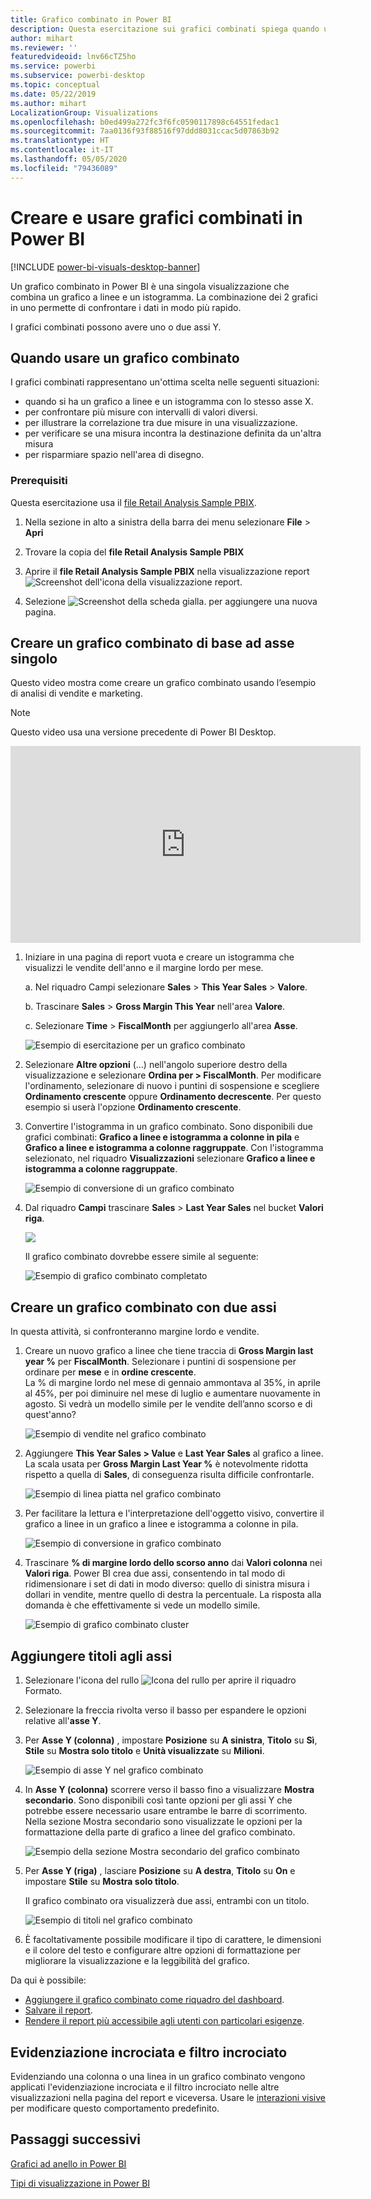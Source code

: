 ```yaml
---
title: Grafico combinato in Power BI
description: Questa esercitazione sui grafici combinati spiega quando usarli e come crearli nel servizio Power BI e in Power BI Desktop.
author: mihart
ms.reviewer: ''
featuredvideoid: lnv66cTZ5ho
ms.service: powerbi
ms.subservice: powerbi-desktop
ms.topic: conceptual
ms.date: 05/22/2019
ms.author: mihart
LocalizationGroup: Visualizations
ms.openlocfilehash: b0ed499a272fc3f6fc0590117898c64551fedac1
ms.sourcegitcommit: 7aa0136f93f88516f97ddd8031ccac5d07863b92
ms.translationtype: HT
ms.contentlocale: it-IT
ms.lasthandoff: 05/05/2020
ms.locfileid: "79436089"
---
```

# <a name="create-and-use-combo-charts-in-power-bi"></a>Creare e usare grafici combinati in Power BI

[!INCLUDE [power-bi-visuals-desktop-banner](../includes/power-bi-visuals-desktop-banner.md)]

Un grafico combinato in Power BI è una singola visualizzazione che combina un grafico a linee e un istogramma. La combinazione dei 2 grafici in uno permette di confrontare i dati in modo più rapido.

I grafici combinati possono avere uno o due assi Y.

## <a name="when-to-use-a-combo-chart"></a>Quando usare un grafico combinato
I grafici combinati rappresentano un'ottima scelta nelle seguenti situazioni:

* quando si ha un grafico a linee e un istogramma con lo stesso asse X.
* per confrontare più misure con intervalli di valori diversi.
* per illustrare la correlazione tra due misure in una visualizzazione.
* per verificare se una misura incontra la destinazione definita da un'altra misura
* per risparmiare spazio nell'area di disegno.

### <a name="prerequisites"></a>Prerequisiti
Questa esercitazione usa il [file Retail Analysis Sample PBIX](https://download.microsoft.com/download/9/6/D/96DDC2FF-2568-491D-AAFA-AFDD6F763AE3/Retail%20Analysis%20Sample%20PBIX.pbix).

1. Nella sezione in alto a sinistra della barra dei menu selezionare **File** > **Apri**
   
2. Trovare la copia del **file Retail Analysis Sample PBIX**

1. Aprire il **file Retail Analysis Sample PBIX** nella visualizzazione report ![Screenshot dell'icona della visualizzazione report](media/power-bi-visualization-kpi/power-bi-report-view.png).

1. Selezione ![Screenshot della scheda gialla.](media/power-bi-visualization-kpi/power-bi-yellow-tab.png) per aggiungere una nuova pagina.



## <a name="create-a-basic-single-axis-combo-chart"></a>Creare un grafico combinato di base ad asse singolo
Questo video mostra come creare un grafico combinato usando l’esempio di analisi di vendite e marketing.
   > [!NOTE]
   > Questo video usa una versione precedente di Power BI Desktop.
   > 
   > 
<iframe width="560" height="315" src="https://www.youtube.com/embed/lnv66cTZ5ho?list=PL1N57mwBHtN0JFoKSR0n-tBkUJHeMP2cP" frameborder="0" allowfullscreen></iframe>  

<a name="create"></a>

1. Iniziare in una pagina di report vuota e creare un istogramma che visualizzi le vendite dell'anno e il margine lordo per mese.

    a.  Nel riquadro Campi selezionare **Sales** \> **This Year Sales** > **Valore**.

    b.  Trascinare **Sales** \> **Gross Margin This Year** nell'area **Valore**.

    c. Selezionare **Time** \> **FiscalMonth** per aggiungerlo all'area **Asse**.

    ![Esempio di esercitazione per un grafico combinato](media/power-bi-visualization-combo-chart/combotutorial1new.png)
5. Selezionare **Altre opzioni** (...) nell'angolo superiore destro della visualizzazione e selezionare **Ordina per > FiscalMonth**. Per modificare l'ordinamento, selezionare di nuovo i puntini di sospensione e scegliere **Ordinamento crescente** oppure **Ordinamento decrescente**. Per questo esempio si userà l'opzione **Ordinamento crescente**.

6. Convertire l'istogramma in un grafico combinato. Sono disponibili due grafici combinati: **Grafico a linee e istogramma a colonne in pila** e **Grafico a linee e istogramma a colonne raggruppate**. Con l'istogramma selezionato, nel riquadro **Visualizzazioni** selezionare **Grafico a linee e istogramma a colonne raggruppate**.

    ![Esempio di conversione di un grafico combinato](media/power-bi-visualization-combo-chart/converttocombo-new2.png)
7. Dal riquadro **Campi** trascinare **Sales** \> **Last Year Sales** nel bucket **Valori riga**.

   ![](media/power-bi-visualization-combo-chart/linevaluebucket.png)

   Il grafico combinato dovrebbe essere simile al seguente:

   ![Esempio di grafico combinato completato](media/power-bi-visualization-combo-chart/combochartdone-new.png)

## <a name="create-a-combo-chart-with-two-axes"></a>Creare un grafico combinato con due assi
In questa attività, si confronteranno margine lordo e vendite.

1. Creare un nuovo grafico a linee che tiene traccia di **Gross Margin last year %** per **FiscalMonth**. Selezionare i puntini di sospensione per ordinare per **mese** e in **ordine crescente**.  
La % di margine lordo nel mese di gennaio ammontava al 35%, in aprile al 45%, per poi diminuire nel mese di luglio e aumentare nuovamente in agosto. Si vedrà un modello simile per le vendite dell’anno scorso e di quest'anno?

   ![Esempio di vendite nel grafico combinato](media/power-bi-visualization-combo-chart/combo1-new.png)
2. Aggiungere **This Year Sales > Value** e **Last Year Sales** al grafico a linee. La scala usata per **Gross Margin Last Year %** è notevolmente ridotta rispetto a quella di **Sales**, di conseguenza risulta difficile confrontarle.      

   ![Esempio di linea piatta nel grafico combinato](media/power-bi-visualization-combo-chart/flatline-new.png)
3. Per facilitare la lettura e l'interpretazione dell'oggetto visivo, convertire il grafico a linee in un grafico a linee e istogramma a colonne in pila.

   ![Esempio di conversione in grafico combinato](media/power-bi-visualization-combo-chart/converttocombo-new.png)

4. Trascinare **% di margine lordo dello scorso anno** dai **Valori colonna** nei **Valori riga**. Power BI crea due assi, consentendo in tal modo di ridimensionare i set di dati in modo diverso: quello di sinistra misura i dollari in vendite, mentre quello di destra la percentuale. La risposta alla domanda è che effettivamente si vede un modello simile.

   ![Esempio di grafico combinato cluster](media/power-bi-visualization-combo-chart/power-bi-clustered-combo.png)    

## <a name="add-titles-to-the-axes"></a>Aggiungere titoli agli assi
1. Selezionare l'icona del rullo ![Icona del rullo](media/power-bi-visualization-combo-chart/power-bi-paintroller.png) per aprire il riquadro Formato.
1. Selezionare la freccia rivolta verso il basso per espandere le opzioni relative all'**asse Y**.
1. Per **Asse Y (colonna)** , impostare **Posizione** su **A sinistra**, **Titolo** su **Sì**, **Stile** su **Mostra solo titolo** e **Unità visualizzate** su **Milioni**.

   ![Esempio di asse Y nel grafico combinato](media/power-bi-visualization-combo-chart/power-bi-open-y.png)
4. In **Asse Y (colonna)** scorrere verso il basso fino a visualizzare **Mostra secondario**. Sono disponibili così tante opzioni per gli assi Y che potrebbe essere necessario usare entrambe le barre di scorrimento. Nella sezione Mostra secondario sono visualizzate le opzioni per la formattazione della parte di grafico a linee del grafico combinato.

   ![Esempio della sezione Mostra secondario del grafico combinato](media/power-bi-visualization-combo-chart/power-bi-secondary.png)
5. Per **Asse Y (riga)** , lasciare **Posizione** su **A destra**, **Titolo** su **On** e impostare **Stile** su **Mostra solo titolo**.

   Il grafico combinato ora visualizzerà due assi, entrambi con un titolo.

   ![Esempio di titoli nel grafico combinato](media/power-bi-visualization-combo-chart/power-bi-2-titles.png)

6. È facoltativamente possibile modificare il tipo di carattere, le dimensioni e il colore del testo e configurare altre opzioni di formattazione per migliorare la visualizzazione e la leggibilità del grafico.

Da qui è possibile:

* [Aggiungere il grafico combinato come riquadro del dashboard](../service-dashboard-tiles.md).
* [Salvare il report](../service-report-save.md).
* [Rendere il report più accessibile agli utenti con particolari esigenze](../desktop-accessibility.md).

## <a name="cross-highlighting-and-cross-filtering"></a>Evidenziazione incrociata e filtro incrociato

Evidenziando una colonna o una linea in un grafico combinato vengono applicati l'evidenziazione incrociata e il filtro incrociato nelle altre visualizzazioni nella pagina del report e viceversa. Usare le [interazioni visive](../service-reports-visual-interactions.md) per modificare questo comportamento predefinito.

## <a name="next-steps"></a>Passaggi successivi

[Grafici ad anello in Power BI](power-bi-visualization-doughnut-charts.md)

[Tipi di visualizzazione in Power BI](power-bi-visualization-types-for-reports-and-q-and-a.md)

